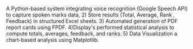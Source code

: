 A Python-based system integrating voice recognition (Google Speech API) to capture spoken marks
data, 2) Store results (Total, Average, Rank , Feedback) in structured Excel sheets. 3) Automated generation of PDF
report cards using FPDF. 4)Display's performed statistical analysis to compute totals, averages, feedback, and ranks.
5) Data Visualization a chart-based analysis using Matplotlib.
